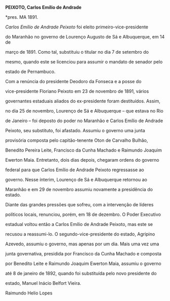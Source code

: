 **PEIXOTO, Carlos Emílio de Andrade**



\*pres. MA 1891.



*Carlos Emílio de Andrade Peixoto* foi eleito primeiro-vice-presidente

do Maranhão no governo de Lourenço Augusto de Sá e Albuquerque, em 14 de

março de 1891. Como tal, substituiu o titular no dia 7 de setembro do

mesmo, quando este se licenciou para assumir o mandato de senador pelo

estado de Pernambuco.



Com a renúncia do presidente Deodoro da Fonseca e a posse do

vice-presidente Floriano Peixoto em 23 de novembro de 1891, vários

governantes estaduais aliados do ex-presidente foram destituídos. Assim,

no dia 25 de novembro, Lourenço de Sá e Albuquerque – que estava no Rio

de Janeiro – foi deposto do poder no Maranhão e Carlos Emílio de Andrade

Peixoto, seu substituto, foi afastado. Assumiu o governo uma junta

provisória composta pelo capitão-tenente Oton de Carvalho Bulhão,

Benedito Pereira Leite, Francisco da Cunha Machado e Raimundo Joaquim

Ewerton Maia. Entretanto, dois dias depois, chegaram ordens do governo

federal para que Carlos Emílio de Andrade Peixoto regressasse ao

governo. Nesse ínterim, Lourenço de Sá e Albuquerque retornou ao

Maranhão e em 29 de novembro assumiu novamente a presidência do estado.

Diante das grandes pressões que sofreu, com a intervenção de líderes

políticos locais, renunciou, porém, em 18 de dezembro. O Poder Executivo

estadual voltou então a Carlos Emílio de Andrade Peixoto, mas este se

recusou a reassumi-lo. O segundo-vice-presidente do estado, Agripino

Azevedo, assumiu o governo, mas apenas por um dia. Mais uma vez uma

junta governativa, presidida por Francisco da Cunha Machado e composta

por Benedito Leite e Raimundo Joaquim Ewerton Maia, assumiu o governo

até 8 de janeiro de 1892, quando foi substituída pelo novo presidente do

estado, Manuel Inácio Belfort Vieira.



Raimundo Helio Lopes



